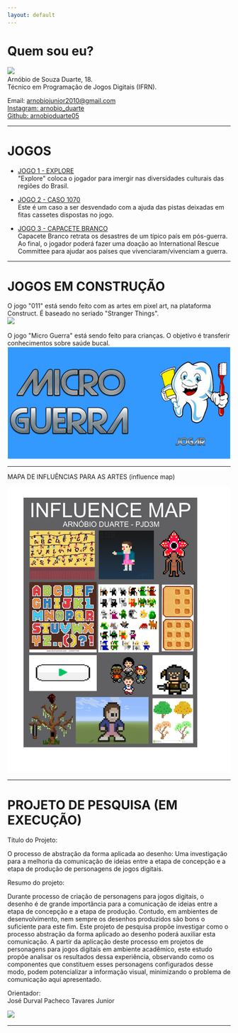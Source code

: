 ```yaml
---
layout: default
---
```

# Quem sou eu?
   ![](arno.jpg)  
Arnóbio de Souza Duarte, 18.  
Técnico em Programação de Jogos Digitais (IFRN).  

Email: arnobiojunior2010@gmail.com  
[Instagram: arnobio_duarte](https://www.instagram.com/arnobio_duarte/)  
[Github: arnobioduarte05](https://github.com/arnobioduarte05)  

* * * 

# JOGOS

* [JOGO 1 - EXPLORE](https://thewordkh.github.io/Explore/)  
"Explore" coloca o jogador para imergir nas diversidades culturais das regiões do Brasil.


* [JOGO 2 - CASO 1070](https://leonardofelipe.github.io/CASO1070/)  
Este é um caso a ser desvendado com a ajuda das pistas deixadas em fitas cassetes dispostas no jogo.


* [JOGO 3 - CAPACETE BRANCO](https://zevictor.github.io/CapWhite/)  
Capacete Branco retrata os desastres de um típico país em pós-guerra. Ao final, o jogador poderá fazer uma doação ao International Rescue Committee para ajudar aos países que vivenciaram/vivenciam a guerra.

* * *

# JOGOS EM CONSTRUÇÃO
O jogo "011" está sendo feito com as artes em pixel art, na plataforma Construct. É baseado no seriado "Stranger Things".    
![](011.png)    

O jogo "Micro Guerra" está sendo feito para crianças. O objetivo é transferir conhecimentos sobre saúde bucal.  
![](jo.png)

* * *

MAPA DE INFLUÊNCIAS PARA AS ARTES (influence map)

![](map.png)

* * * 
# PROJETO DE PESQUISA (EM EXECUÇÃO)  
Título do Projeto:  

O processo de abstração da forma aplicada ao desenho: Uma investigação para a melhoria da comunicação de ideias entre a etapa de concepção e a etapa de produção de personagens de jogos digitais.  

Resumo do projeto:  

Durante processo de criação de personagens para jogos digitais, o desenho é de grande importância para a comunicação de ideias entre a etapa de concepção e a etapa de produção. Contudo, em ambientes de desenvolvimento, nem sempre os desenhos produzidos são bons o suficiente para este fim. Este projeto de pesquisa propõe investigar como o processo abstração da forma aplicado ao desenho poderá auxiliar esta comunicação. A partir da aplicação deste processo em projetos de personagens para jogos digitais em ambiente acadêmico, este estudo propõe analisar os resultados dessa experiência, observando como os componentes que constituem esses personagens configurados desse modo, podem potencializar a informação visual, minimizando o problema de comunicação aqui apresentado.  

Orientador:  
José Durval Pacheco Tavares Junior

![](http://portal.ifrn.edu.br/++resource++ifrn.tema2011.images/logo.png)
  
* * * 
